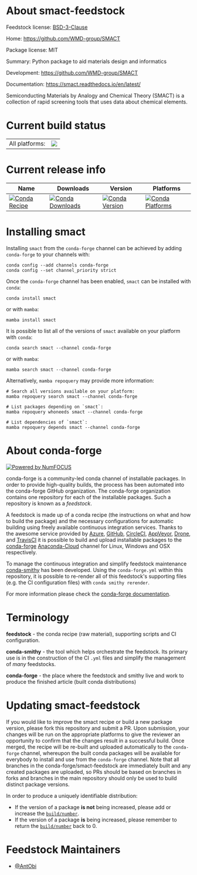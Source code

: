 About smact-feedstock
=====================

Feedstock license: [BSD-3-Clause](https://github.com/conda-forge/smact-feedstock/blob/main/LICENSE.txt)

Home: https://github.com/WMD-group/SMACT

Package license: MIT

Summary: Python package to aid materials design and informatics

Development: https://github.com/WMD-group/SMACT

Documentation: https://smact.readthedocs.io/en/latest/

Semiconducting Materials by Analogy and Chemical Theory (SMACT)
is a collection of rapid screening tools that uses data about chemical elements.


Current build status
====================


<table><tr><td>All platforms:</td>
    <td>
      <a href="https://dev.azure.com/conda-forge/feedstock-builds/_build/latest?definitionId=20303&branchName=main">
        <img src="https://dev.azure.com/conda-forge/feedstock-builds/_apis/build/status/smact-feedstock?branchName=main">
      </a>
    </td>
  </tr>
</table>

Current release info
====================

| Name | Downloads | Version | Platforms |
| --- | --- | --- | --- |
| [![Conda Recipe](https://img.shields.io/badge/recipe-smact-green.svg)](https://anaconda.org/conda-forge/smact) | [![Conda Downloads](https://img.shields.io/conda/dn/conda-forge/smact.svg)](https://anaconda.org/conda-forge/smact) | [![Conda Version](https://img.shields.io/conda/vn/conda-forge/smact.svg)](https://anaconda.org/conda-forge/smact) | [![Conda Platforms](https://img.shields.io/conda/pn/conda-forge/smact.svg)](https://anaconda.org/conda-forge/smact) |

Installing smact
================

Installing `smact` from the `conda-forge` channel can be achieved by adding `conda-forge` to your channels with:

```
conda config --add channels conda-forge
conda config --set channel_priority strict
```

Once the `conda-forge` channel has been enabled, `smact` can be installed with `conda`:

```
conda install smact
```

or with `mamba`:

```
mamba install smact
```

It is possible to list all of the versions of `smact` available on your platform with `conda`:

```
conda search smact --channel conda-forge
```

or with `mamba`:

```
mamba search smact --channel conda-forge
```

Alternatively, `mamba repoquery` may provide more information:

```
# Search all versions available on your platform:
mamba repoquery search smact --channel conda-forge

# List packages depending on `smact`:
mamba repoquery whoneeds smact --channel conda-forge

# List dependencies of `smact`:
mamba repoquery depends smact --channel conda-forge
```


About conda-forge
=================

[![Powered by
NumFOCUS](https://img.shields.io/badge/powered%20by-NumFOCUS-orange.svg?style=flat&colorA=E1523D&colorB=007D8A)](https://numfocus.org)

conda-forge is a community-led conda channel of installable packages.
In order to provide high-quality builds, the process has been automated into the
conda-forge GitHub organization. The conda-forge organization contains one repository
for each of the installable packages. Such a repository is known as a *feedstock*.

A feedstock is made up of a conda recipe (the instructions on what and how to build
the package) and the necessary configurations for automatic building using freely
available continuous integration services. Thanks to the awesome service provided by
[Azure](https://azure.microsoft.com/en-us/services/devops/), [GitHub](https://github.com/),
[CircleCI](https://circleci.com/), [AppVeyor](https://www.appveyor.com/),
[Drone](https://cloud.drone.io/welcome), and [TravisCI](https://travis-ci.com/)
it is possible to build and upload installable packages to the
[conda-forge](https://anaconda.org/conda-forge) [Anaconda-Cloud](https://anaconda.org/)
channel for Linux, Windows and OSX respectively.

To manage the continuous integration and simplify feedstock maintenance
[conda-smithy](https://github.com/conda-forge/conda-smithy) has been developed.
Using the ``conda-forge.yml`` within this repository, it is possible to re-render all of
this feedstock's supporting files (e.g. the CI configuration files) with ``conda smithy rerender``.

For more information please check the [conda-forge documentation](https://conda-forge.org/docs/).

Terminology
===========

**feedstock** - the conda recipe (raw material), supporting scripts and CI configuration.

**conda-smithy** - the tool which helps orchestrate the feedstock.
                   Its primary use is in the construction of the CI ``.yml`` files
                   and simplify the management of *many* feedstocks.

**conda-forge** - the place where the feedstock and smithy live and work to
                  produce the finished article (built conda distributions)


Updating smact-feedstock
========================

If you would like to improve the smact recipe or build a new
package version, please fork this repository and submit a PR. Upon submission,
your changes will be run on the appropriate platforms to give the reviewer an
opportunity to confirm that the changes result in a successful build. Once
merged, the recipe will be re-built and uploaded automatically to the
`conda-forge` channel, whereupon the built conda packages will be available for
everybody to install and use from the `conda-forge` channel.
Note that all branches in the conda-forge/smact-feedstock are
immediately built and any created packages are uploaded, so PRs should be based
on branches in forks and branches in the main repository should only be used to
build distinct package versions.

In order to produce a uniquely identifiable distribution:
 * If the version of a package **is not** being increased, please add or increase
   the [``build/number``](https://docs.conda.io/projects/conda-build/en/latest/resources/define-metadata.html#build-number-and-string).
 * If the version of a package **is** being increased, please remember to return
   the [``build/number``](https://docs.conda.io/projects/conda-build/en/latest/resources/define-metadata.html#build-number-and-string)
   back to 0.

Feedstock Maintainers
=====================

* [@AntObi](https://github.com/AntObi/)

